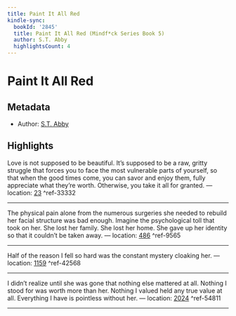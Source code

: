 ```yaml
---
title: Paint It All Red
kindle-sync:
  bookId: '2845'
  title: Paint It All Red (Mindf*ck Series Book 5)
  author: S.T. Abby
  highlightsCount: 4
---
```

# Paint It All Red
## Metadata
* Author: [S.T. Abby](None)

## Highlights
Love is not supposed to be beautiful. It’s supposed to be a raw, gritty struggle that forces you to face the most vulnerable parts of yourself, so that when the good times come, you can savor and enjoy them, fully appreciate what they’re worth. Otherwise, you take it all for granted. — location: [23]() ^ref-33332

---
The physical pain alone from the numerous surgeries she needed to rebuild her facial structure was bad enough. Imagine the psychological toll that took on her. She lost her family. She lost her home. She gave up her identity so that it couldn’t be taken away. — location: [486]() ^ref-9565

---
Half of the reason I fell so hard was the constant mystery cloaking her. — location: [1159]() ^ref-42568

---
I didn’t realize until she was gone that nothing else mattered at all. Nothing I stood for was worth more than her. Nothing I valued held any true value at all. Everything I have is pointless without her. — location: [2024]() ^ref-54811

---
